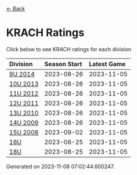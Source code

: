 [<- Back](../readme.md)
# KRACH Ratings
Click below to see KRACH ratings for each division

| Division | Season Start | Latest Game |
| :-- | :-- | :-- |
| [9U 2014](9U-2014-ratings.md) | 2023-08-26 | 2023-11-05 |
| [10U 2013](10U-2013-ratings.md) | 2023-08-26 | 2023-11-05 |
| [11U 2012](11U-2012-ratings.md) | 2023-08-26 | 2023-11-05 |
| [12U 2011](12U-2011-ratings.md) | 2023-08-26 | 2023-11-05 |
| [13U 2010](13U-2010-ratings.md) | 2023-08-26 | 2023-11-05 |
| [14U 2009](14U-2009-ratings.md) | 2023-08-26 | 2023-11-05 |
| [15U 2008](15U-2008-ratings.md) | 2023-09-02 | 2023-11-05 |
| [16U](16U-ratings.md) | 2023-08-25 | 2023-11-05 |
| [18U](18U-ratings.md) | 2023-08-25 | 2023-11-05 |

Generated on 2023-11-08 07:02:44.600247.
